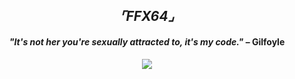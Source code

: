 <h2 align="center">
  <em>⌜FFX64⌟</em>
</h2>

<h4 align="center">
  <em>"It's not her you're sexually attracted to, it's my code."</em> – Gilfoyle
</h4>

<p align="center">
  <img src="https://skillicons.dev/icons?i=linux,docker,git,cpp,java,go,python,mongo,hacker"/>
</p>
